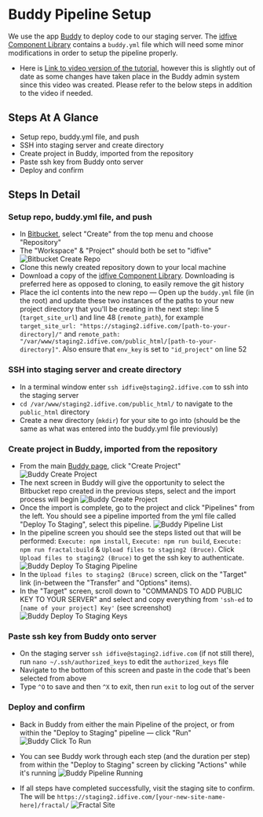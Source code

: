 # Buddy Pipeline Setup

We use the app [Buddy](https://app.buddy.works/idfive) to deploy code to our staging server. The [idfive Component Library](https://bitbucket.org/idfivellc/idfive-component-library/src/master/) contains a `buddy.yml` file which will need some minor modifications in order to setup the pipeline properly.

- Here is [Link to video version of the tutorial](https://vimeo.com/734507911/3db532dc02), however this is slightly out of date as some changes have taken place in the Buddy admin system since this video was created. Please refer to the below steps in addition to the video if needed.

## Steps At A Glance

- Setup repo, buddy.yml file, and push
- SSH into staging server and create directory
- Create project in Buddy, imported from the repository
- Paste ssh key from Buddy onto server
- Deploy and confirm

## Steps In Detail

### Setup repo, buddy.yml file, and push

- In [Bitbucket](https://bitbucket.org/idfivellc/), select "Create" from the top menu and choose "Repository"
- The "Workspace" & "Project" should both be set to "idfive"
  ![Bitbucket Create Repo](_media/bitbucket-create-repo.jpg)
- Clone this newly created repository down to your local machine
- Download a copy of the [idfive Component Library](https://bitbucket.org/idfivellc/idfive-component-library/src/master/). Downloading is preferred here as opposed to cloning, to easily remove the git history
- Place the icl contents into the new repo
  — Open up the `buddy.yml` file (in the root) and update these two instances of the paths to your new project directory that you'll be creating in the next step: line 5 (`target_site_url`) and line 48 (`remote_path`), for example `target_site_url: "https://staging2.idfive.com/[path-to-your-directory]/"` and `remote_path: "/var/www/staging2.idfive.com/public_html/[path-to-your-directory]"`. Also ensure that `env_key` is set to `"id_project"` on line 52

### SSH into staging server and create directory

- In a terminal window enter `ssh idfive@staging2.idfive.com` to ssh into the staging server
- `cd /var/www/staging2.idfive.com/public_html/` to navigate to the `public_html` directory
- Create a new directory (`mkdir`) for your site to go into (should be the same as what was entered into the buddy.yml file previously)

### Create project in Buddy, imported from the repository

- From the main [Buddy page](https://app.buddy.works/idfive), click "Create Project"
  ![Buddy Create Project](_media/buddy-create.jpg)
- The next screen in Buddy will give the opportunity to select the Bitbucket repo created in the previous steps, select and the import process will begin
  ![Buddy Create Project](_media/buddy-create-new-from-bitbucket.jpg)
- Once the import is complete, go to the project and click "Pipelines" from the left. You should see a pipeline imported from the yml file called "Deploy To Staging", select this pipeline.
  ![Buddy Pipeline List](_media/buddy-pipeline-list.jpg)
- In the pipeline screen you should see the steps listed out that will be performed: `Execute: npm install`, `Execute: npm run build`, `Execute: npm run fractal:build` & `Upload files to staging2 (Bruce)`. Click `Upload files to staging2 (Bruce)` to get the ssh key to authenticate.
  ![Buddy Deploy To Staging Pipeline](_media/buddy-deploy-to-staging-pipeline.jpg)
- In the `Upload files to staging2 (Bruce)` screen, click on the "Target" link (in-between the "Transfer" and "Options" items).
- In the "Target" screen, scroll down to "COMMANDS TO ADD PUBLIC KEY TO YOUR SERVER" and select and copy everything from `'ssh-ed` to `[name of your project] Key'` (see screenshot)
  ![Buddy Deploy To Staging Keys](_media/buddy-upload-to-staging2.jpg)

### Paste ssh key from Buddy onto server

- On the staging server `ssh idfive@staging2.idfive.com` (if not still there), run `nano ~/.ssh/authorized_keys` to edit the `authorized_keys` file
- Navigate to the bottom of this screen and paste in the code that's been selected from above
- Type `^O` to save and then `^X` to exit, then run `exit` to log out of the server

### Deploy and confirm

- Back in Buddy from either the main Pipeline of the project, or from within the "Deploy to Staging" pipeline — click "Run"
  ![Buddy Click To Run](_media/buddy-run-pipeline.jpg)

- You can see Buddy work through each step (and the duration per step) from within the "Deploy to Staging" screen by clicking "Actions" while it's running
  ![Buddy Pipeline Running](_media/buddy-running-pipeline.jpg)
- If all steps have completed successfully, visit the staging site to confirm. The will be `https://staging2.idfive.com/[your-new-site-name-here]/fractal/`
  ![Fractal Site](_media/fractal-site.jpg)
